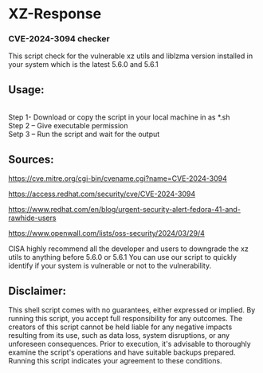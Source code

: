 # XZ-Response

<h3>CVE-2024-3094 checker</h3>

This script check for the vulnerable xz utils and liblzma version installed in your system which is the latest 5.6.0 and 5.6.1

<h2>Usage:</h2>

<br>Step 1- Download or copy the script in your local machine in as *.sh
<br>Step 2 – Give executable permission 
<br>Setp 3 – Run the script and wait for the output 

<h2>Sources:</h2>

https://cve.mitre.org/cgi-bin/cvename.cgi?name=CVE-2024-3094

https://access.redhat.com/security/cve/CVE-2024-3094

https://www.redhat.com/en/blog/urgent-security-alert-fedora-41-and-rawhide-users

https://www.openwall.com/lists/oss-security/2024/03/29/4

CISA highly recommend all the developer and users to downgrade the xz utils to anything before 5.6.0 or 5.6.1
You can use our script to quickly identify if your system is vulnerable or not to the vulnerability.


<h2>Disclaimer:</h2>

This shell script comes with no guarantees, either expressed or implied. By running this script, you accept full responsibility for any outcomes. The creators of this script cannot be held liable for any negative impacts resulting from its use, such as data loss, system disruptions, or any unforeseen consequences. Prior to execution, it's advisable to thoroughly examine the script's operations and have suitable backups prepared. Running this script indicates your agreement to these conditions.
